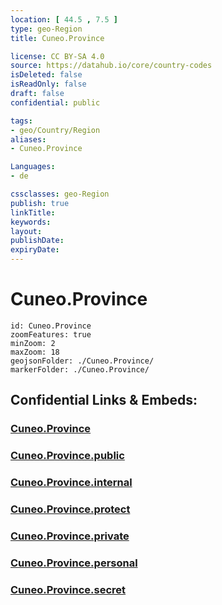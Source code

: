 ```yaml
---
location: [ 44.5 , 7.5 ] 
type: geo-Region
title: Cuneo.Province

license: CC BY-SA 4.0
source: https://datahub.io/core/country-codes
isDeleted: false
isReadOnly: false
draft: false
confidential: public

tags:
- geo/Country/Region
aliases:
- Cuneo.Province

Languages:
- de

cssclasses: geo-Region
publish: true
linkTitle: 
keywords: 
layout: 
publishDate: 
expiryDate: 
---
```


# Cuneo.Province

```leaflet
id: Cuneo.Province
zoomFeatures: true 
minZoom: 2 
maxZoom: 18
geojsonFolder: ./Cuneo.Province/
markerFolder: ./Cuneo.Province/
```


## Confidential Links & Embeds: 

### [Cuneo.Province](/_Standards/Earth/Continent/Europe/Europe~South/Italy/regions~Italy/Piedmont/Cuneo.Province.md) 

### [Cuneo.Province.public](/_public/Earth/Continent/Europe/Europe~South/Italy/regions~Italy/Piedmont/Cuneo.Province.public.md) 

### [Cuneo.Province.internal](/_internal/Earth/Continent/Europe/Europe~South/Italy/regions~Italy/Piedmont/Cuneo.Province.internal.md) 

### [Cuneo.Province.protect](/_protect/Earth/Continent/Europe/Europe~South/Italy/regions~Italy/Piedmont/Cuneo.Province.protect.md) 

### [Cuneo.Province.private](/_private/Earth/Continent/Europe/Europe~South/Italy/regions~Italy/Piedmont/Cuneo.Province.private.md) 

### [Cuneo.Province.personal](/_personal/Earth/Continent/Europe/Europe~South/Italy/regions~Italy/Piedmont/Cuneo.Province.personal.md) 

### [Cuneo.Province.secret](/_secret/Earth/Continent/Europe/Europe~South/Italy/regions~Italy/Piedmont/Cuneo.Province.secret.md)

